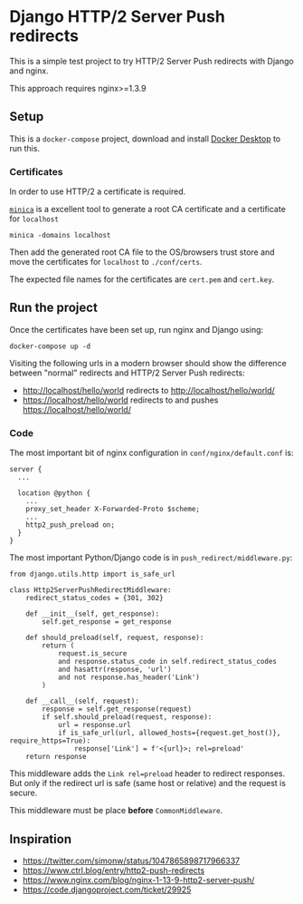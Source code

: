 # Django HTTP/2 Server Push redirects

This is a simple test project to try HTTP/2 Server Push redirects
with Django and nginx.

This approach requires nginx>=1.3.9


## Setup

This is a `docker-compose` project, download and install 
[Docker Desktop](https://www.docker.com/products/docker-desktop)
to run this.


### Certificates

In order to use HTTP/2 a certificate is required.

[`minica`](https://github.com/jsha/minica) is a excellent tool
to generate a root CA certificate and a certificate for `localhost`

    minica -domains localhost

Then add the generated root CA file to the OS/browsers trust store
and move the certificates for `localhost` to `./conf/certs`.

The expected file names for the certificates are `cert.pem` and `cert.key`.


## Run the project

Once the certificates have been set up, run nginx and Django using:

    docker-compose up -d
    
Visiting the following urls in a modern browser should show the 
difference between "normal" redirects and HTTP/2 Server Push redirects:

* <http://localhost/hello/world> redirects to <http://localhost/hello/world/>
* <https://localhost/hello/world> redirects to and pushes <https://localhost/hello/world/>


### Code

The most important bit of nginx configuration in `conf/nginx/default.conf` is:

    server {
      ...
    
      location @python {
        ...
        proxy_set_header X-Forwarded-Proto $scheme;
        ...
        http2_push_preload on;
      }
    }


The most important Python/Django code is in `push_redirect/middleware.py`:

    from django.utils.http import is_safe_url

    class Http2ServerPushRedirectMiddleware:
        redirect_status_codes = {301, 302}

        def __init__(self, get_response):
            self.get_response = get_response

        def should_preload(self, request, response):
            return (
                request.is_secure
                and response.status_code in self.redirect_status_codes
                and hasattr(response, 'url')
                and not response.has_header('Link')
            )

        def __call__(self, request):
            response = self.get_response(request)
            if self.should_preload(request, response):
                url = response.url
                if is_safe_url(url, allowed_hosts={request.get_host()}, require_https=True):
                    response['Link'] = f'<{url}>; rel=preload'
        return response

This middleware adds the `Link rel=preload` header to redirect
responses. But only if the redirect url is safe (same host or relative)
and the request is secure.

This middleware must be place **before** `CommonMiddleware`.


## Inspiration

* <https://twitter.com/simonw/status/1047865898717966337>
* <https://www.ctrl.blog/entry/http2-push-redirects>
* <https://www.nginx.com/blog/nginx-1-13-9-http2-server-push/>
* <https://code.djangoproject.com/ticket/29925>
